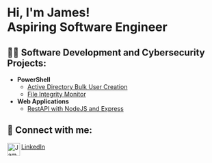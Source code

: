 <h1>Hi, I'm James! <br/> Aspiring Software Engineer</h1>

<h2>👨‍💻 Software Development and Cybersecurity Projects:</h2>

- <b>PowerShell</b>
  - [Active Directory Bulk User Creation](https://github.com/jsmccaffrey)
  - [File Integrity Monitor](https://github.com/jsmccaffrey)
- <b>Web Applications</b>
  - [RestAPI with NodeJS and Express](https://github.com/jsmccaffrey)

<h2> 🤳 Connect with me:</h2>

[LinkedIn](https://www.linkedin.com/in/jsmccaffrey/)
<img align="left" alt="JamesSMcCaffrey | LinkedIn" width="30px" src="https://cdn.jsdelivr.net/npm/simple-icons@v3/icons/linkedin.svg" />



<!--
**jsmccaffrey/jsmccaffrey** is a ✨ _special_ ✨ repository because its `README.md` (this file) appears on your GitHub profile.

Here are some ideas to get you started:

- 🔭 I’m currently working on ...
- 🌱 I’m currently learning ...
- 👯 I’m looking to collaborate on ...
- 🤔 I’m looking for help with ...
- 💬 Ask me about ...
- 📫 How to reach me: ...
- 😄 Pronouns: ...
- ⚡ Fun fact: ...
-->
